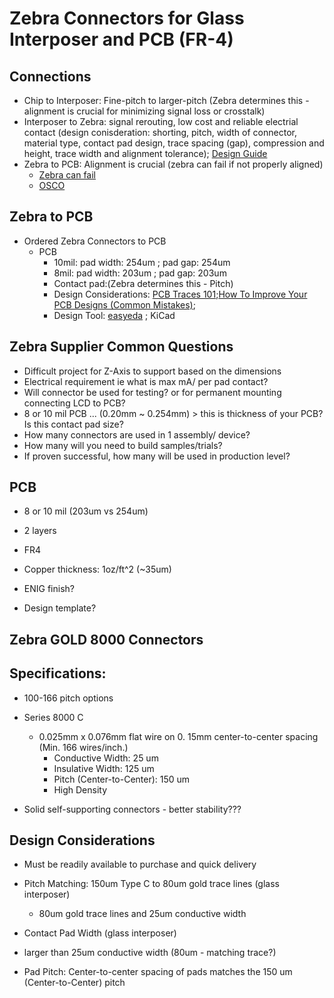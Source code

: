 # Zebra Connectors for Glass Interposer and PCB (FR-4)
## Connections
* Chip to Interposer: Fine-pitch to larger-pitch (Zebra determines this - alignment is crucial for minimizing signal loss or crosstalk)
* Interposer to Zebra: signal rerouting, low cost and reliable electrial contact (design conisderation: shorting, pitch, width of connector,  material type, contact pad design, trace spacing (gap), compression and height, trace width and alignment tolerance); [Design Guide](http://youeal.hk/en/products/conductive-silicone-zebra-elastomeric-connectors/design-guide/)
* Zebra to PCB: Alignment is crucial (zebra can fail if not properly aligned)
  * [Zebra can fail](https://www.youtube.com/watch?v=c0U394GGofY) 
  * [OSCO](https://www.osco.uk.com/products/connectors/silver)

## Zebra to PCB
* Ordered Zebra Connectors to PCB
  * PCB
    * 10mil: pad width: 254um ; pad gap: 254um
    * 8mil: pad width: 203um ; pad gap: 203um
    * Contact pad:(Zebra determines this - Pitch)
    * Design Considerations: [PCB Traces 101](https://www.youtube.com/watch?v=xEVntmYLARw);[How To Improve Your PCB Designs (Common Mistakes)](https://www.youtube.com/watch?v=IclJ9nbtYgI);  
    * Design Tool: [easyeda](https://www.youtube.com/watch?v=MsdJgEinb34&t=279s) ; KiCad
      
       

## Zebra Supplier Common Questions
* Difficult project for Z-Axis to support based on the dimensions
* Electrical requirement ie what is max mA/ per pad contact?
* Will connector be used for testing? or for permanent mounting connecting LCD to PCB?
* 8 or 10 mil PCB ... (0.20mm ~ 0.254mm) > this is thickness of your PCB? Is this contact pad size?
* How many connectors are used in 1 assembly/ device? 
* How many will you need to build samples/trials?
* If proven successful, how many will be used in production level?

## PCB
* 8 or 10 mil (203um vs 254um)
* 2 layers
* FR4
* Copper thickness: 1oz/ft^2 (~35um)
* ENIG finish?

* Design template?
  
## Zebra GOLD 8000 Connectors
## Specifications:
* 100-166 pitch options

* Series 8000 C
  * 0.025mm x 0.076mm flat wire on 0. 15mm center-to-center spacing (Min. 166 wires/inch.)
    * Conductive Width: 25 um
    * Insulative Width: 125 um
    * Pitch (Center-to-Center): 150 um
    * High Density
      
* Solid self-supporting connectors - better stability???

 ## Design Considerations
* Must be readily available to purchase and quick delivery
  
* Pitch Matching: 150um Type C to 80um gold trace lines (glass interposer)
  * 80um gold trace lines and 25um conductive width
    
*  Contact Pad Width (glass interposer)
  * larger than 25um conductive width (80um - matching trace?) 
  * Pad Pitch: Center-to-center spacing of pads matches the 150 um (Center-to-Center) pitch


    

